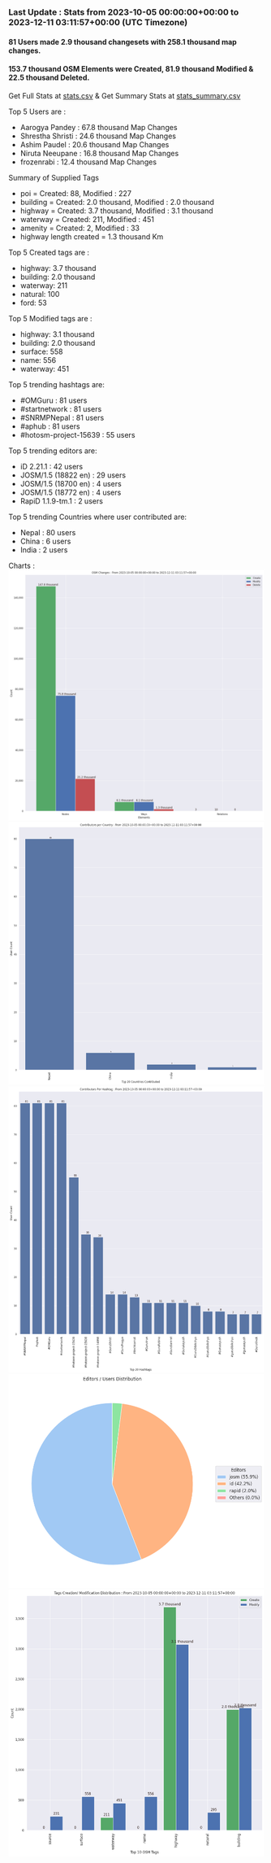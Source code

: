 ### Last Update : Stats from 2023-10-05 00:00:00+00:00 to 2023-12-11 03:11:57+00:00 (UTC Timezone)

#### 81 Users made 2.9 thousand changesets with 258.1 thousand map changes.
#### 153.7 thousand OSM Elements were Created, 81.9 thousand Modified & 22.5 thousand Deleted.
Get Full Stats at [stats.csv](/stats/SNRMPNepal/Every2days/stats.csv)
 & Get Summary Stats at [stats_summary.csv](/stats/SNRMPNepal/Every2days/stats_summary.csv)

Top 5 Users are : 
- Aarogya Pandey : 67.8 thousand Map Changes
- Shrestha Shristi : 24.6 thousand Map Changes
- Ashim Paudel : 20.6 thousand Map Changes
- Niruta Neeupane : 16.8 thousand Map Changes
- frozenrabi : 12.4 thousand Map Changes

Summary of Supplied Tags
- poi = Created: 88, Modified : 227
- building = Created: 2.0 thousand, Modified : 2.0 thousand
- highway = Created: 3.7 thousand, Modified : 3.1 thousand
- waterway = Created: 211, Modified : 451
- amenity = Created: 2, Modified : 33
- highway length created = 1.3 thousand Km


Top 5 Created tags are :
- highway: 3.7 thousand
- building: 2.0 thousand
- waterway: 211
- natural: 100
- ford: 53


Top 5 Modified tags are :
- highway: 3.1 thousand
- building: 2.0 thousand
- surface: 558
- name: 556
- waterway: 451


Top 5 trending hashtags are:
- #OMGuru : 81 users
- #startnetwork : 81 users
- #SNRMPNepal : 81 users
- #aphub : 81 users
- #hotosm-project-15639 : 55 users


Top 5 trending editors are:
- iD 2.21.1 : 42 users
- JOSM/1.5 (18822 en) : 29 users
- JOSM/1.5 (18700 en) : 4 users
- JOSM/1.5 (18772 en) : 4 users
- RapiD 1.1.9-tm.1 : 2 users


Top 5 trending Countries where user contributed are:
- Nepal : 80 users
- China : 6 users
- India : 2 users


 Charts : 
![Alt text](./stats_osm_changes.png) 
![Alt text](./stats_users_per_country.png) 
![Alt text](./stats_users_per_hashtag.png) 
![Alt text](./stats_editors_pie_chart.png) 
![Alt text](./stats_tags.png) 
